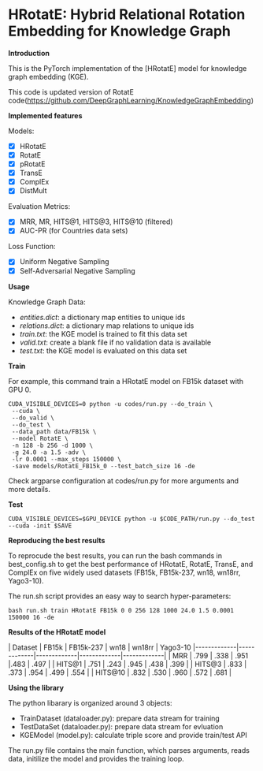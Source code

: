 
# HRotatE: Hybrid Relational Rotation Embedding for Knowledge Graph
**Introduction**

This is the PyTorch implementation of the [HRotatE] model for knowledge graph embedding (KGE). 

This code is updated version of RotatE code(https://github.com/DeepGraphLearning/KnowledgeGraphEmbedding)


**Implemented features**

Models:
 - [x] HRotatE
 - [x] RotatE
 - [x] pRotatE
 - [x] TransE
 - [x] ComplEx
 - [x] DistMult

Evaluation Metrics:

 - [x] MRR, MR, HITS@1, HITS@3, HITS@10 (filtered)
 - [x] AUC-PR (for Countries data sets)

Loss Function:

 - [x] Uniform Negative Sampling
 - [x] Self-Adversarial Negative Sampling

**Usage**

Knowledge Graph Data:
 - *entities.dict*: a dictionary map entities to unique ids
 - *relations.dict*: a dictionary map relations to unique ids
 - *train.txt*: the KGE model is trained to fit this data set
 - *valid.txt*: create a blank file if no validation data is available
 - *test.txt*: the KGE model is evaluated on this data set

**Train**

For example, this command train a HRotatE model on FB15k dataset with GPU 0.
```
CUDA_VISIBLE_DEVICES=0 python -u codes/run.py --do_train \
 --cuda \
 --do_valid \
 --do_test \
 --data_path data/FB15k \
 --model RotatE \
 -n 128 -b 256 -d 1000 \
 -g 24.0 -a 1.5 -adv \
 -lr 0.0001 --max_steps 150000 \
 -save models/RotatE_FB15k_0 --test_batch_size 16 -de
```
   Check argparse configuration at codes/run.py for more arguments and more details.

**Test**

    CUDA_VISIBLE_DEVICES=$GPU_DEVICE python -u $CODE_PATH/run.py --do_test --cuda -init $SAVE

**Reproducing the best results**

To reprocude the best results, you can run the bash commands in best_config.sh to get the best performance of HRotatE, RotatE, TransE, and ComplEx on five widely used datasets (FB15k, FB15k-237, wn18, wn18rr, Yago3-10).

The run.sh script provides an easy way to search hyper-parameters:

    bash run.sh train HRotatE FB15k 0 0 256 128 1000 24.0 1.5 0.0001 150000 16 -de


**Results of the HRotatE model**

| Dataset | FB15k | FB15k-237 | wn18 | wn18rr | Yago3-10
|-------------|-------------|-------------|-------------|-------------|
| MRR | .799 | .338  | .951  |.483 | .497 |
| HITS@1 | .751 | .243 | .945 | .438 | .399 |
| HITS@3 | .833 | .373 | .954 | .499 | .554 |
| HITS@10 | .832 | .530 | .960 | .572 | .681 |

**Using the library**

The python libarary is organized around 3 objects:

 - TrainDataset (dataloader.py): prepare data stream for training
 - TestDataSet (dataloader.py): prepare data stream for evluation
 - KGEModel (model.py): calculate triple score and provide train/test API

The run.py file contains the main function, which parses arguments, reads data, initilize the model and provides the training loop.

